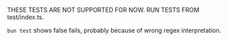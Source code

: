 THESE TESTS ARE NOT SUPPORTED FOR NOW.
RUN TESTS FROM test/index.ts.

`bun test` shows false fails, probably because of wrong regex interpretation.

